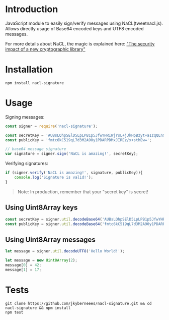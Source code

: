 # Introduction
JavaScript module to easily sign/verify messages using NaCL(tweetnacl.js). Allows directly usage of Base64 encoded keys and UTF8 encoded messages.

For more details about NaCL, the magic is explained here: ["The security impact of a new cryptographic library"](http://cr.yp.to/highspeed/coolnacl-20120725.pdf)  

# Installation

```batch
npm install nacl-signature
```

# Usage

Signing messages:
```js
const signer = require('nacl-signature');

const secretKey = 'AUBsLQhpSElD5LpLPB1p5JfwYHRIWjrsL+jJkHpBzyt+a1zqQLnX2ovt3czYD3TLU8MBE8MzEkhETP/H6y2ETA==';
const publicKey = 'fmtc6kC519qL7d3M2A90y1PDARPDMxJIREz/x+sthEw=';

// base64 message signature
var signature = signer.sign('NaCL is amazing!', secretKey);
```

Verifying signatures:
```js
if (signer.verify('NaCL is amazing!', signature, publicKey)){
    console.log('Signature is valid!');
}
```
> Note: In production, remember that your "secret key" is secret!  

## Using Uint8Array keys
```js
const secretKey = signer.util.decodeBase64('AUBsLQhpSElD5LpLPB1p5JfwYHRIWjrsL+jJkHpBzyt+a1zqQLnX2ovt3czYD3TLU8MBE8MzEkhETP/H6y2ETA==');
const publicKey = signer.util.decodeBase64('fmtc6kC519qL7d3M2A90y1PDARPDMxJIREz/x+sthEw=');

```

## Using Uint8Array messages
```js
let message = signer.util.decodeUTF8('Hello World!');
```
```js
let message = new Uint8Array(2);
message[0] = 42;
message[1] = 17;
```

# Tests
```batch
git clone https://github.com/jkyberneees/nacl-signature.git && cd nacl-signature && npm install
npm test
```